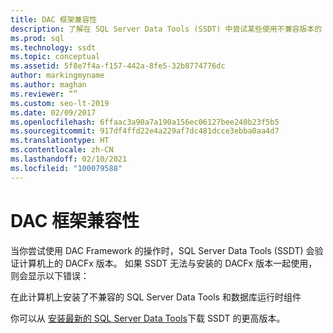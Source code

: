 ```yaml
---
title: DAC 框架兼容性
description: 了解在 SQL Server Data Tools (SSDT) 中尝试某些使用不兼容版本的 DAC Framework 的操作时可能出现的错误消息。
ms.prod: sql
ms.technology: ssdt
ms.topic: conceptual
ms.assetid: 5f8e7f4a-f157-442a-8fe5-32b8774776dc
author: markingmyname
ms.author: maghan
ms.reviewer: “”
ms.custom: seo-lt-2019
ms.date: 02/09/2017
ms.openlocfilehash: 6ffaac3a90a7a190a156ec06127bee240b23f5b5
ms.sourcegitcommit: 917df4ffd22e4a229af7dc481dcce3ebba0aa4d7
ms.translationtype: HT
ms.contentlocale: zh-CN
ms.lasthandoff: 02/10/2021
ms.locfileid: "100079588"
---
```

# <a name="dac-framework-compatibility"></a>DAC 框架兼容性

当你尝试使用 DAC Framework 的操作时，SQL Server Data Tools (SSDT) 会验证计算机上的 DACFx 版本。 如果 SSDT 无法与安装的 DACFx 版本一起使用，则会显示以下错误：

在此计算机上安装了不兼容的 SQL Server Data Tools 和数据库运行时组件

你可以从 [安装最新的 SQL Server Data Tools](./download-sql-server-data-tools-ssdt.md)下载 SSDT 的更高版本。